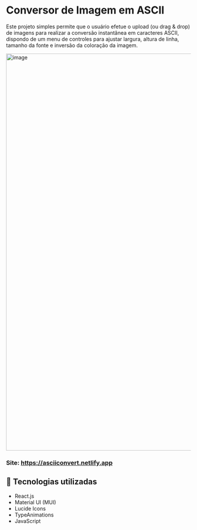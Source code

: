 # Conversor de Imagem em ASCII
Este projeto simples permite que o usuário efetue o upload (ou drag & drop) de imagens para realizar a conversão instantânea em caracteres ASCII, dispondo de um menu de controles para ajustar largura, altura de linha, tamanho da fonte e inversão da coloração da imagem.

<img width="1920" height="1080" alt="image" src="https://github.com/user-attachments/assets/5f32cf68-917f-4b38-beaa-9c39170eb700" />

### Site: https://asciiconvert.netlify.app

## 🚀 Tecnologias utilizadas
- React.js
- Material UI (MUI)
- Lucide Icons
- TypeAnimations
- JavaScript
